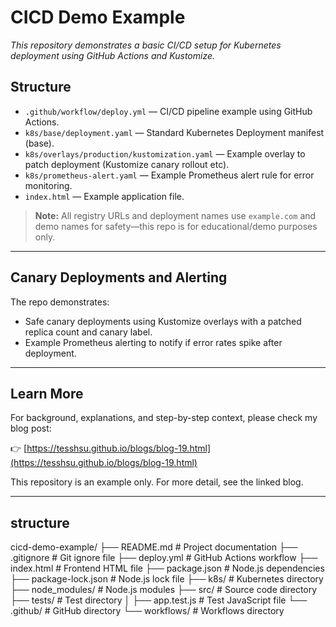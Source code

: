# CICD Demo Example

*This repository demonstrates a basic CI/CD setup for Kubernetes deployment using GitHub Actions and Kustomize.*

## Structure

- `.github/workflow/deploy.yml` — CI/CD pipeline example using GitHub Actions.
- `k8s/base/deployment.yaml` — Standard Kubernetes Deployment manifest (base).
- `k8s/overlays/production/kustomization.yaml` — Example overlay to patch deployment (Kustomize canary rollout etc).
- `k8s/prometheus-alert.yaml` — Example Prometheus alert rule for error monitoring.
- `index.html` — Example application file.

> **Note:** All registry URLs and deployment names use `example.com` and demo names for safety—this repo is for educational/demo purposes only.

---

## Canary Deployments and Alerting

The repo demonstrates:
- Safe canary deployments using Kustomize overlays with a patched replica count and canary label.
- Example Prometheus alerting to notify if error rates spike after deployment.

---

## Learn More

For background, explanations, and step-by-step context, please check my blog post:

👉 [https://tesshsu.github.io/blogs/blog-19.html](https://tesshsu.github.io/blogs/blog-19.html)

This repository is an example only. For more detail, see the linked blog.

---

## structure
cicd-demo-example/
├── README.md               # Project documentation
├── .gitignore              # Git ignore file
├── deploy.yml              # GitHub Actions workflow
├── index.html              # Frontend HTML file
├── package.json            # Node.js dependencies
├── package-lock.json       # Node.js lock file
├── k8s/                    # Kubernetes directory
├── node_modules/           # Node.js modules
├── src/                    # Source code directory
├── tests/                  # Test directory
│   ├── app.test.js         # Test JavaScript file
└── .github/                # GitHub directory
    └── workflows/          # Workflows directory